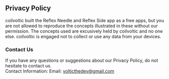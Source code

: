 Privacy Policy  
----------------

coilvoltic built the Reflex Needle and Reflex Side app as a free apps, but you are not allowed to reproduce the concepts illustrated in these without our permission.
The concepts used are excusively held by coilvoltic and no one else.
coilvoltic is engaged not to collect or use any data from your devices.

### Contact Us  
If you have any questions or suggestions about our Privacy Policy, do not hesitate to contact us.  
Contact Information:
Email: volticthedev@gmail.com
